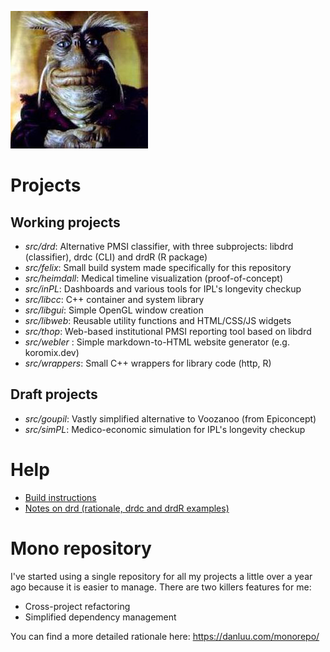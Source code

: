 ![Rygel](/doc/images/rygel.jpg)

# Projects

## Working projects

* _src/drd_: Alternative PMSI classifier, with three subprojects: libdrd (classifier),
  drdc (CLI) and drdR (R package)
* _src/felix_: Small build system made specifically for this repository
* _src/heimdall_: Medical timeline visualization (proof-of-concept)
* _src/inPL_: Dashboards and various tools for IPL's longevity checkup
* _src/libcc_: C++ container and system library
* _src/libgui_: Simple OpenGL window creation 
* _src/libweb_: Reusable utility functions and HTML/CSS/JS widgets
* _src/thop_: Web-based institutional PMSI reporting tool based on libdrd
* _src/webler_ : Simple markdown-to-HTML website generator (e.g. koromix.dev)
* _src/wrappers_: Small C++ wrappers for library code (http, R)

## Draft projects

* _src/goupil_: Vastly simplified alternative to Voozanoo (from Epiconcept)
* _src/simPL_: Medico-economic simulation for IPL's longevity checkup

# Help

* [Build instructions](doc/build.md)
* [Notes on drd (rationale, drdc and drdR examples)](doc/drd.md)

# Mono repository

I've started using a single repository for all my projects a little over
a year ago because it is easier to manage. There are two killers features for me:

* Cross-project refactoring
* Simplified dependency management

You can find a more detailed rationale here: https://danluu.com/monorepo/
